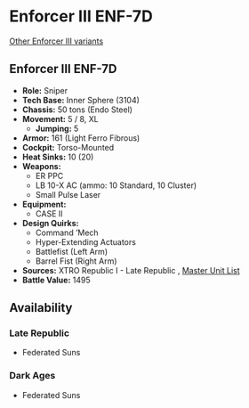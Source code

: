 # Enforcer III ENF-7D 

[Other Enforcer III variants](../enforcer_iii.md) 

## Enforcer III ENF-7D 

- **Role:** Sniper 
- **Tech Base:** Inner Sphere (3104) 
- **Chassis:** 50 tons (Endo Steel) 
- **Movement:** 5 / 8, XL 
  - **Jumping:** 5 
- **Armor:** 161 (Light Ferro Fibrous) 
- **Cockpit:** Torso-Mounted 
- **Heat Sinks:** 10 (20) 
- **Weapons:** 
  - ER PPC 
  - LB 10-X AC (ammo: 10 Standard, 10 Cluster) 
  - Small Pulse Laser 
- **Equipment:** 
  - CASE II 
- **Design Quirks:** 
  - Command ’Mech 
  - Hyper-Extending Actuators 
  - Battlefist (Left Arm) 
  - Barrel Fist (Right Arm) 
- **Sources:** XTRO Republic I - Late Republic , [Master Unit List](http://masterunitlist.info/Unit/Details/7296/enforcer-iii-enf-7d) 
- **Battle Value:** 1495 

## Availability 

### Late Republic 

- Federated Suns 

### Dark Ages 

- Federated Suns 

